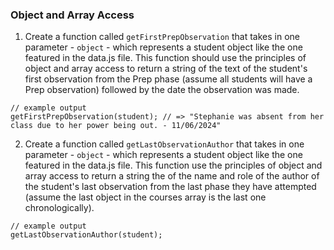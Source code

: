 ### Object and Array Access

1. Create a function called `getFirstPrepObservation` that takes in one parameter - `object` - which represents a student object like the one featured in the data.js file. This function should use the principles of object and array access to return a string of the text of the student's first observation from the Prep phase (assume all students will have a Prep observation) followed by the date the observation was made.
```
// example output
getFirstPrepObservation(student); // => "Stephanie was absent from her class due to her power being out. - 11/06/2024"
```
2. Create a function called `getLastObservationAuthor` that takes in one parameter - `object` - which represents a student object like the one featured in the data.js file. This function use the principles of object and array access to return a string the of the name and role of the author of the student's last observation from the last phase they have attempted (assume the last object in the courses array is the last one chronologically). 
```
// example output
getLastObservationAuthor(student);
```